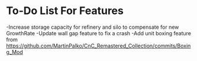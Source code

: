# To-Do List For Features

-Increase storage capacity for refinery and silo to compensate for new GrowthRate
-Update wall gap feature to fix a crash
-Add unit boxing feature from https://github.com/MartinPalko/CnC_Remastered_Collection/commits/Boxing_Mod